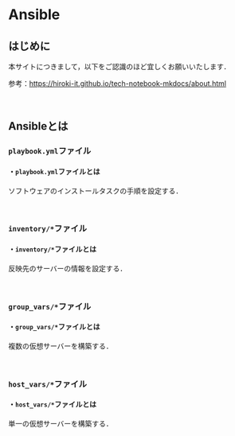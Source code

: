 # Ansible

## はじめに

本サイトにつきまして，以下をご認識のほど宜しくお願いいたします．

参考：https://hiroki-it.github.io/tech-notebook-mkdocs/about.html

<br>

## Ansibleとは

### ```playbook.yml```ファイル

#### ・```playbook.yml```ファイルとは

ソフトウェアのインストールタスクの手順を設定する．

<br>

### ```inventory/*```ファイル

#### ・```inventory/*```ファイルとは

反映先のサーバーの情報を設定する．

<br>

### ```group_vars/*```ファイル

#### ・```group_vars/*```ファイルとは

複数の仮想サーバーを構築する．

<br>

### ```host_vars/*```ファイル

#### ・```host_vars/*```ファイルとは

単一の仮想サーバーを構築する．

